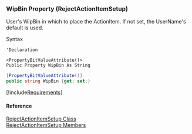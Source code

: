 ﻿### WipBin Property (RejectActionItemSetup)

User's WipBin in which to place the ActionItem. If not set, the UserName's default is used.

Syntax

```vbnet
'Declaration

<PropertyBitValueAttribute()>
Public Property WipBin As String
```

```csharp
[PropertyBitValueAttribute()]
public string WipBin {get; set;}
```

[!include[Requirements](../partials/requirements.md)]

#### Reference

[RejectActionItemSetup Class](FChoice.Toolkits.Clarify~FChoice.Toolkits.Clarify.Sales.RejectActionItemSetup.md)  
[RejectActionItemSetup Members](FChoice.Toolkits.Clarify~FChoice.Toolkits.Clarify.Sales.RejectActionItemSetup_members.md)